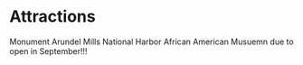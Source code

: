# Attractions
Monument
Arundel Mills
National Harbor
African American Musuemn due to open in September!!!
